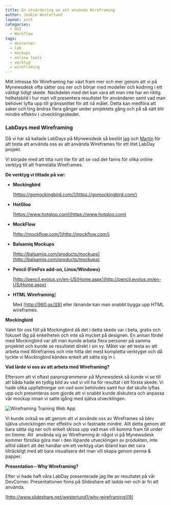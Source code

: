 ```yaml
---
title: En utvärdering av att använda Wireframing
author: Joakim Westerlund
layout: post
categories:
  - GUI
  - Workflow
tags:
  - devcorner
  - lab
  - mockups
  - online tools
  - verktyg
  - wireframing
---
```

Mitt intresse för Wireframing har växt fram mer och mer genom att vi på Mynewsdesk ofta sätter oss ner och börjar med modeller och kodning i ett väldigt tidigt skede. Nackdelen med det kan vara att man inte har en riktig helhetsbild i hur man vill presentera resultatet för användaren samt vad man behöver lyfta upp till gränssnittet för att nå målet. Detta kan medföra att saker och ting ändras flera gånger under projektets gång och på så sätt blir mindre effektiv i utvecklingsskedet.

### LabDays med Wireframing

Då vi har så kallade LabDays på Mynewsdesk så beslöt [jag][1] och [Martin][2] för att testa att använda oss av att använda Wireframes för ett litet LabDay projekt.

Vi började med att titta runt lite för att se vad det fanns för olika online verktyg till att framställa Wireframes.

**De verktyg vi tittade på var:**

*   **Mockingbird**

    [https://gomockingbird.com/](https://gomockingbird.com/)
*   **HotGloo**

    [https://www.hotgloo.com](https://www.hotgloo.com)
*   **MockFlow**

    [http://mockflow.com/](http://mockflow.com/)
*   **Balsamiq Mockups**

    [http://balsamiq.com/products/mockups](http://balsamiq.com/products/mockups)
*   **Pencil (FireFox add-on, Linux/Windows)**

    [http://pencil.evolus.vn/en-US/Home.aspx](http://pencil.evolus.vn/en-US/Home.aspx)
*   **HTML Wireframing**]

    Med [http://960.gs/][8] eller liknande kan man snabbt bygga upp HTML wireframes.

**Mockingbird**

Valet för oss föll på Mockingbird då det i detta skede var i beta, gratis och fokuset låg på enkelheten och inte så mycket på designen. En annan fördel med Mockingbird var att man kunde arbeta flera personer på samma projektet och kunde se resultatet direkt i sin vy. Målet var att testa av att arbeta med Wireframes och inte hitta det mest kompletta verktyget och då tyckte vi Mockingbird kändes enkelt att sätta sig in i.

**Vad lärde vi oss av att arbeta med Wireframing?**

Eftersom att vi oftast parprogrammerar på Mynewsdesk så kunde vi se till att båda hade en tydlig bild av vad vi vill ha för resultat i ett första skede. Vi hade olika uppfattningar om vad som behövdes samt hur det skulle lyftas upp och presenteras som gjorde att vi snabbt kunde diskutera och anpassa vår mockup innan vi satte igång med själva utvecklingen.

![Wireframing Training Web App](http://devcorner.mynewsdesk.com/wp-content/uploads/2011/02/wireframing-training-app-1024x769.jpg)

Vi kunde också se att genom att vi använde oss av Wireframes så blev själva utvecklingen mer effektiv och vi fastnade mindre. Allt detta genom att bara sätta sig ner och enkelt skissa upp vad man vill komma fram till under en timme. Att  använda sig av Wireframing är något vi på Mynewsdesk kommer försöka göra mer i den löpande utvecklingen av produkten, inte alltid säkert att det handlar om ett verktyg utan ibland kan det vara tillräckligt med att bara visualisera det man vill skapa genom penna & papper.

**Presentation – Why Wireframing?**

Efter vi hade haft våra LabDay presenterade jag lite av resultatet på vår DevCorner. Presentationen finns på Slideshare att ladda ner och är fri att använda.



[http://www.slideshare.net/westerlund1/why-wireframing][9]

 [1]: http://twitter.com/joakwest "Joakim Westerlund Twitter"
 [2]: http://twitter.com/martinsvalin "Martin Svalin Twitter"
 [8]: http://960.gs/ "960 Grid Framework"
 [9]: http://www.slideshare.net/westerlund1/why-wireframing "Why Wireframing presentation?"